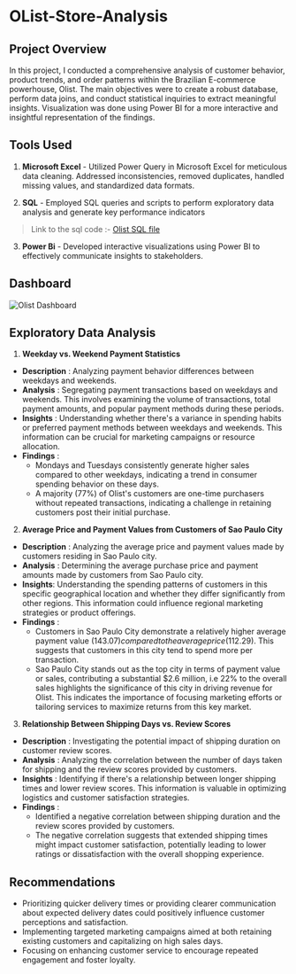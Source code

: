 # OList-Store-Analysis

## Project Overview
In this project, I conducted a comprehensive analysis of customer behavior, product trends, and order patterns within the Brazilian E-commerce powerhouse, Olist. The main objectives were to create a robust database, perform data joins, and conduct statistical inquiries to extract meaningful insights. Visualization was done using Power BI for a more interactive and insightful representation of the findings.

## Tools Used
1. **Microsoft Excel** - Utilized Power Query in Microsoft Excel for meticulous data cleaning. Addressed inconsistencies, removed duplicates, handled missing values, and standardized data formats.
   
2. **SQL** - Employed SQL queries and scripts to perform exploratory data analysis and generate key performance indicators
> Link to the sql code :- [Olist SQL file](https://github.com/VK1055/OList-Store-Analysis/blob/main/olist%20SQL.sql)

3. **Power Bi** - Developed interactive visualizations using Power BI to effectively communicate insights to stakeholders.

## Dashboard

![Olist Dashboard](https://github.com/VK1055/OList-Store-Analysis/assets/149875549/859563f8-3fcb-4140-9a08-a2a04b99dc26)




## Exploratory Data Analysis

1. **Weekday vs. Weekend Payment Statistics**
 
- **Description** : Analyzing payment behavior differences between weekdays and weekends.
- **Analysis** : Segregating payment transactions based on weekdays and weekends. This involves examining the volume of transactions, total payment amounts, and popular payment methods during these periods.
-	**Insights** : Understanding whether there's a variance in spending habits or preferred payment methods between weekdays and weekends. This information can be crucial for marketing campaigns or resource allocation.
- **Findings** :
  * Mondays and Tuesdays consistently generate higher sales compared to other weekdays, indicating a trend in consumer spending behavior on these days.
  * A majority (77%) of Olist's customers are one-time purchasers without repeated transactions, indicating a challenge in retaining customers post their initial purchase.
  
2. **Average Price and Payment Values from Customers of Sao Paulo City**
- **Description** : Analyzing the average price and payment values made by customers residing in Sao Paulo city.
- **Analysis** : Determining the average purchase price and payment amounts made by customers from Sao Paulo city.
- **Insights**: Understanding the spending patterns of customers in this specific geographical location and whether they differ significantly from other regions. This information could influence regional marketing strategies or product offerings.
- **Findings** :
   * Customers in Sao Paulo City demonstrate a relatively higher average payment value ($143.07) compared to the average price ($112.29). This suggests that customers in this city tend to spend more per transaction.
  * Sao Paulo City stands out as the top city in terms of payment value or sales, contributing a substantial $2.6 million, i.e 22% to the overall sales highlights the significance of this city in driving revenue for Olist. This indicates the importance of focusing marketing efforts or tailoring services to maximize returns from this key market.


3. **Relationship Between Shipping Days vs. Review Scores**
- **Description** : Investigating the potential impact of shipping duration on customer review scores.
- **Analysis** : Analyzing the correlation between the number of days taken for shipping and the review scores provided by customers.
- **Insights** : Identifying if there's a relationship between longer shipping times and lower review scores. This information is valuable in optimizing logistics and customer satisfaction strategies.
- **Findings** :
  * Identified a negative correlation between shipping duration and the review scores provided by customers.
  * The negative correlation suggests that extended shipping times might impact customer satisfaction, potentially leading to lower ratings or dissatisfaction with the overall shopping experience.

## Recommendations
- Prioritizing quicker delivery times or providing clearer communication about expected delivery dates could positively influence customer perceptions and satisfaction.
- Implementing targeted marketing campaigns aimed at both retaining existing customers and capitalizing on high sales days.
- Focusing on enhancing customer service to encourage repeated engagement and foster loyalty.

